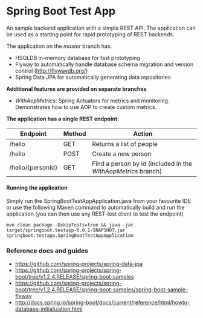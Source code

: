 # Spring Boot Test App
An sample backend application with a simple REST API. The application can be used as a starting point for 
rapid prototyping of REST backends.

The application on the *master* branch has:
- HSQLDB in-memory database for fast prototyping
- Flyway to automatically handle database schema migration and version control (http://flywaydb.org/)
- Spring Data JPA for automatically generating data repositories

**Additional features are provided on separate branches**

- *WithAopMetrics*: Spring Actuators for metrics and monitoring. Demonstrates how to use AOP to create custom metrics.

**The application has a single REST endpoint:**

Endpoint | Method | Action 
-------- | ------ | ------
/hello | GET | Returns a list of people
/hello | POST | Create a new person
/hello/{personId} | GET | Find a person by id (included in the *WithAopMetrics* branch)

#### Running the application

Simply run the SpringBootTestAppApplication.java from your favourite IDE or use the following Maven command to automatically build 
and run the application (you can then use any REST-test client to test the endpoint)

```shell
mvn clean package -DskipTests=true && java -jar target/springboot.testapp-0.0.1-SNAPSHOT.jar springboot.testapp.SpringBootTestAppApplication
```

### Reference docs and guides
- https://github.com/spring-projects/spring-data-jpa
- https://github.com/spring-projects/spring-boot/tree/v1.2.4.RELEASE/spring-boot-samples
- https://github.com/spring-projects/spring-boot/tree/v1.2.4.RELEASE/spring-boot-samples/spring-boot-sample-flyway
- http://docs.spring.io/spring-boot/docs/current/reference/html/howto-database-initialization.html